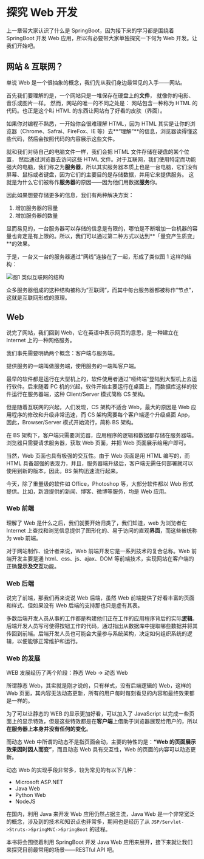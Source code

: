 # 探究 Web 开发

上一章带大家认识了什么是 SpringBoot，因为接下来的学习都是围绕着 SpringBoot 开发 Web 应用，所以有必要带大家单独探究一下何为 Web 开发。让我们开始吧。

## 网站 & 互联网？

单说 Web 是一个很抽象的概念，我们先从我们身边最常见的入手——网站。

首先我们要理解的是，一个网站只是一堆保存在硬盘上的**文件**， 就像你的电影、 音乐或图片一样。 然而，网站的唯一的不同之处是： 网站包含一种称为 HTML 的代码。也正是这个叫 HTML 的东西让网站有了好看的皮肤（界面）。

如果你对编程不熟悉，一开始你会很难理解 HTML，因为 HTML 其实是让你的浏览器（Chrome、Safrai、FireFox、IE 等）去**“理解”**的信息，浏览器读得懂这些代码，然后会按照代码的内容展示这些文件。

就和我们对待自己的电脑文件一样，我们会把 HTML 文件存储在硬盘的某个位置， 然后通过浏览器去访问这些 HTML 文件。对于互联网，我们使用特定而功能强大的电脑，我们称之为**服务器**，所以其实服务器本质上也是一台电脑，它们没有屏幕、鼠标或者键盘，因为它们的主要目的是存储数据，并用它来提供服务。 这就是为什么它们被称作**服务器**的原因——因为他们用数据**服务**你。

因此如果想要存储更多的信息，我们有两种解决方案：

1. 增加服务器的容量
2. 增加服务器的数量

显而易见的，一台服务器可以存储的信息是有限的，哪怕是不断增加一台机器的容量也肯定是有上限的。所以，我们可以通过第二种方式以达到**「量变产生质变」**的效果。

于是，一台又一台的服务器通过“网线”连接在了一起，形成了类似图 1 这样的结构：

![图1 类似互联网的结构](https://tva1.sinaimg.cn/large/007S8ZIlgy1gjx1k05syuj31mf0twarm.jpg)

众多服务器组成的这种结构被称为“互联网”，而其中每台服务器都被称作“节点”，这就是互联网形成的原理。

## Web

说完了网站，我们回到 Web，它在英语中表示网页的意思，是一种建立在 Internet 上的一种网络服务。

我们事先需要明确两个概念：客户端与服务端。

提供服务的一端叫做服务端，使用服务的一端叫客户端。

最早的软件都是运行在大型机上的，软件使用者通过“哑终端”登陆到大型机上去运行软件。后来随着 PC 机的兴起，软件开始主要运行在桌面上，而数据库这样的软件运行在服务器端，这种 Client/Server 模式简称 CS 架构。

但是随着互联网的兴起，人们发现，CS 架构不适合 Web，最大的原因是 Web 应用程序的修改和升级非常迅速，而 CS 架构需要每个客户端逐个升级桌面 App，因此，Browser/Server 模式开始流行，简称 BS 架构。

在 BS 架构下，客户端只需要浏览器，应用程序的逻辑和数据都存储在服务器端。浏览器只需要请求服务器，获取 Web 页面，并把 Web 页面展示给用户即可。

当然，Web 页面也具有极强的交互性。由于 Web 页面是用 HTML 编写的，而 HTML 具备超强的表现力，并且，服务器端升级后，客户端无需任何部署就可以使用到新的版本，因此，BS 架构迅速流行起来。

今天，除了重量级的软件如 Office，Photoshop 等，大部分软件都以 Web 形式提供。比如，新浪提供的新闻、博客、微博等服务，均是 Web 应用。

### Web 前端

理解了 Web 是什么之后，我们就要开始归类了，我们知道，web 为浏览者在 Internet 上查找和浏览信息提供了图形化的、易于访问的直观**界面**，而这些被统称为 web 前端。

对于网站制作、设计者来说，Web 前端开发它是一系列技术的复合总称。Web 前端开发主要是通 html、css、js、ajax、DOM 等前端技术，实现网站在客户端的正确**显示及交互**功能。

### Web 后端

说完了前端，那我们再来说说 Web 后端，虽然 Web 前端提供了好看丰富的页面和样式、但如果没有 Web 后端的支持那也只是虚有其表。

多数后端开发人员从事的工作都是构建他们正在工作的应用程序背后的实际**逻辑**。后端开发人员写可使得按钮工作的代码，通过指出从数据库中提取哪些数据并将其传回到前端。后端开发人员也可能会大量参与系统架构，决定如何组织系统的逻辑，以便能够正常维护和运行。

### Web 的发展

WEB 发展经历了两个阶段：静态 Web -> 动态 Web

所谓静态 Web，其实就是刚才说的，只有样式，没有后端逻辑的 Web，这样的 Web 页面，其内容无法动态更新，所有的用户每时每刻看见的内容和最终效果都是一样的。

为了可以让静态的 WEB 的显示更加好看，可以加入了 JavaScript 以完成一些页面上的显示特效，但是这些特效都是在**客户端**上借助于浏览器展现给用户的，所以**在服务器上本身并没有任何的变化**。

而动态 Web 中所谓的动态不是指页面会动，主要的特性的是：**“Web 的页面展示效果因时因人而变”**，而且动态 Web 具有交互性，Web 的页面的内容可以动态更新。

动态 Web 的实现手段非常多，较为常见的有以下几种：

- Microsoft ASP.NET
- Java Web
- Python Web
- NodeJS

在国内，利用 Java 来开发 Web 应用仍然占据主流，Java Web 是一个非常宽泛的概念，涉及到的技术和知识点也非常多，期间也是经历了从 `JSP/Servlet->Struts->SpringMVC->SpringBoot` 的过程。

本书将会围绕着利用 SpringBoot 开发 Java Web 应用来展开，接下来就让我们来探究目前最常用的场景——RESTful API 吧。
